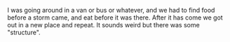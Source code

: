 I was going around in a van or bus or whatever, and we had to find food before a storm came, and eat before it was there. After it has come we got out in a new place and repeat. It sounds weird but there was some "structure".